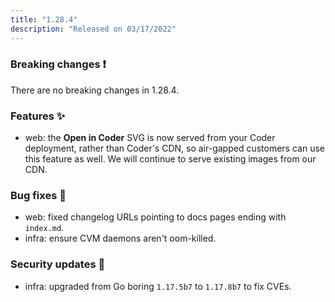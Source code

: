 ```yaml
---
title: "1.28.4"
description: "Released on 03/17/2022"
---
```


### Breaking changes ❗

There are no breaking changes in 1.28.4.

### Features ✨

- web: the **Open in Coder** SVG is now served from your Coder deployment,
  rather than Coder's CDN, so air-gapped customers can use this feature as well.
  We will continue to serve existing images from our CDN.

### Bug fixes 🐛

- web: fixed changelog URLs pointing to docs pages ending with `index.md`.
- infra: ensure CVM daemons aren't oom-killed.

### Security updates 🔐

- infra: upgraded from Go boring `1.17.5b7` to `1.17.8b7` to fix CVEs.

